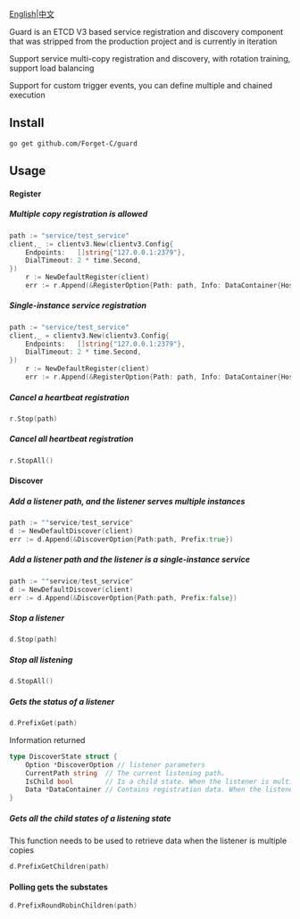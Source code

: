[English](README.md)|[中文](README_CN.md)

Guard is an ETCD V3 based service registration and discovery component that was stripped from the production project and is currently in iteration

Support service multi-copy registration and discovery, with rotation training, support load balancing

Support for custom trigger events, you can define multiple and chained execution

## Install

```shell script
go get github.com/Forget-C/guard
```

## Usage

#### Register
##### Multiple copy registration is allowed
```go
path := "service/test_service"
client,_ := clientv3.New(clientv3.Config{
	Endpoints:   []string{"127.0.0.1:2379"},
	DialTimeout: 2 * time.Second,
})
	r := NewDefaultRegister(client)
	err := r.Append(&RegisterOption{Path: path, Info: DataContainer{HostName: "aaaa"}, Multi: true})
```

##### Single-instance service registration
```go
path := "service/test_service"
client,_ = clientv3.New(clientv3.Config{
	Endpoints:   []string{"127.0.0.1:2379"},
	DialTimeout: 2 * time.Second,
})
	r := NewDefaultRegister(client)
	err := r.Append(&RegisterOption{Path: path, Info: DataContainer{HostName: "aaaa"}, Multi: false})
```

##### Cancel a heartbeat registration
```go
r.Stop(path)
```

##### Cancel all heartbeat registration
```go
r.StopAll()
```

#### Discover
##### Add a listener path, and the listener serves multiple instances
```go
path := ""service/test_service"
d := NewDefaultDiscover(client)
err := d.Append(&DiscoverOption{Path:path, Prefix:true})
```
##### Add a listener path and the listener is a single-instance service
```go
path := ""service/test_service"
d := NewDefaultDiscover(client)
err := d.Append(&DiscoverOption{Path:path, Prefix:false})
```
##### Stop a listener
```go
d.Stop(path)
```
##### Stop all listening
```go
d.StopAll()
```
##### Gets the status of a listener
```go
d.PrefixGet(path)
```
Information returned
```go
type DiscoverState struct {
	Option *DiscoverOption // listener parameters 
	CurrentPath string	// The current listening path。
	IsChild bool        // Is a child state. When the listener is multiple copies, the structures of stateful information are all substates
	Data *DataContainer // Contains registration data. When the listener is multiple copies, the value is empty
}
```

##### Gets all the child states of a listening state
This function needs to be used to retrieve data when the listener is multiple copies
```go
d.PrefixGetChildren(path)
```

#### Polling gets the substates
```go
d.PrefixRoundRobinChildren(path)
```